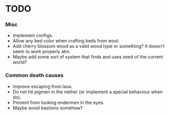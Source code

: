 # TODO

### Misc
- Implement configs.
- Allow any bed color when crafting beds from wool.
- Add cherry blossom wood as a valid wood type or something? It doesn't seem to work properly atm.
- Maybe add some sort of system that finds and uses seed of the current world?


### Common death causes
- Improve escaping from lava.
- Do not hit pigmen in the nether (or implement a special behaviour when do).
- Prevent from looking endermen in the eyes.
- Maybe avoid bastions somehow?
